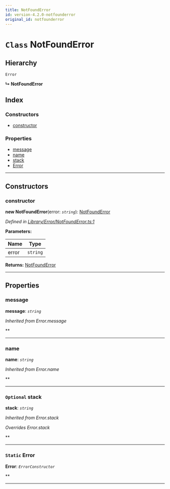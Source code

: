```yaml
---
title: NotFoundError
id: version-4.2.0-notfounderror
original_id: notfounderror
---
```


# `Class` NotFoundError

## Hierarchy

 `Error`

**↳ NotFoundError**

## Index

### Constructors

* [constructor](notfounderror#constructor)

### Properties

* [message](notfounderror#message)
* [name](notfounderror#name)
* [stack](notfounderror#stack)
* [Error](notfounderror#error)

---

## Constructors

<a id="constructor"></a>

###  constructor

**new NotFoundError**(error: *`string`*): [NotFoundError](notfounderror)

*Defined in [Library/Error/NotFoundError.ts:1](https://github.com/SpoonX/stix/blob/5b30e82/src/Library/Error/NotFoundError.ts#L1)*

**Parameters:**

| Name | Type |
| ------ | ------ |
| error | `string` |

**Returns:** [NotFoundError](notfounderror)

___

## Properties

<a id="message"></a>

###  message

**message**: *`string`*

*Inherited from Error.message*

**

___
<a id="name"></a>

###  name

**name**: *`string`*

*Inherited from Error.name*

**

___
<a id="stack"></a>

### `Optional` stack

**stack**: *`string`*

*Inherited from Error.stack*

*Overrides Error.stack*

**

___
<a id="error"></a>

### `Static` Error

**Error**: *`ErrorConstructor`*

**

___

